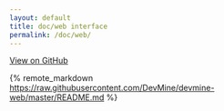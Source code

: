 ```yaml
---
layout: default
title: doc/web interface
permalink: /doc/web/
---
```

<span class="pull-right">
<a class="dm-grey" href="https://github.com/DevMine/devmine-web">View on GitHub <i class="fa fa-github"></i></a>
</span>

{% remote_markdown https://raw.githubusercontent.com/DevMine/devmine-web/master/README.md %}
